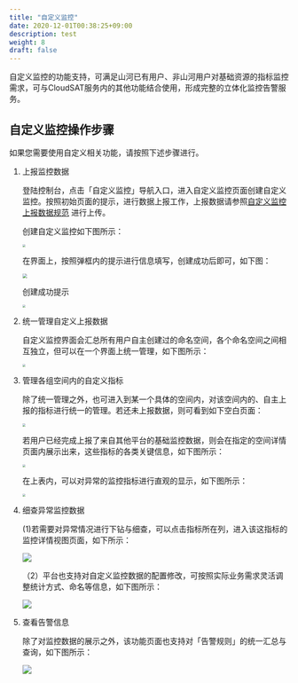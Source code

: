 ```yaml
---
title: "自定义监控"
date: 2020-12-01T00:38:25+09:00
description: test
weight: 8
draft: false
---
```


自定义监控的功能支持，可满足山河已有用户、非山河用户对基础资源的指标监控需求，可与CloudSAT服务内的其他功能结合使用，形成完整的立体化监控告警服务。

## 自定义监控操作步骤
如果您需要使用自定义相关功能，请按照下述步骤进行。

1. 上报监控数据

   登陆控制台，点击「自定义监控」导航入口，进入自定义监控页面创建自定义监控。按照初始页面的提示，进行数据上报工作，上报数据请参照[自定义监控上报数据规范](../upload_monitor_data)
   进行上传。

   创建自定义监控如下图所示：

   <img src="../_images/20201102102144.png" style="zoom:33%;" />

   在界面上，按照弹框内的提示进行信息填写，创建成功后即可，如下图：

   <img src="../_images/20201102102405.png" style="zoom:50%;" />

   创建成功提示

   <img src="../_images/20201102102644.png" style="zoom:33%;" />

2. 统一管理自定义上报数据

   自定义监控界面会汇总所有用户自主创建过的命名空间，各个命名空间之间相互独立，但可以在一个界面上统一管理，如下图所示：

   <img src="../_images/20201102102921.png" style="zoom:30%;" />

3. 管理各组空间内的自定义指标

   除了统一管理之外，也可进入到某一个具体的空间内，对该空间内的、自主上报的指标进行统一的管理。若还未上报数据，则可看到如下空白页面：

   <img src="../_images/20201102102943.png" style="zoom:33%;" />

   若用户已经完成上报了来自其他平台的基础监控数据，则会在指定的空间详情页面内展示出来，这些指标的各类关键信息，如下图所示：

   <img src="../_images/20201210144511.png" style="zoom:33%;" />

   在上表内，可以对异常的监控指标进行直观的显示，如下图所示：

   <img src="../_images/20201210144621.png" style="zoom:30%;" />

4. 细查异常监控数据

    (1)若需要对异常情况进行下钻与细查，可以点击指标所在列，进入该这指标的监控详情视图页面，如下所示：

   ![](../_images/20201210144823.png)

   （2）平台也支持对自定义监控数据的配置修改，可按照实际业务需求灵活调整统计方式、命名等信息，如下图所示：

   ![](../_images/20201210144822.png)

5. 查看告警信息

   除了对监控数据的展示之外，该功能页面也支持对「告警规则」的统一汇总与查询，如下图所示：

   ![](../_images/20201210144923.png)
